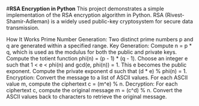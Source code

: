 #**RSA Encryption in Python**
This project demonstrates a simple implementation of the RSA encryption algorithm in Python. RSA (Rivest-Shamir-Adleman) is a widely used public-key cryptosystem for secure data transmission.

How It Works
Prime Number Generation:
Two distinct prime numbers p and q are generated within a specified range.
Key Generation:
Compute n = p * q, which is used as the modulus for both the public and private keys.
Compute the totient function phi(n) = (p - 1) * (q - 1).
Choose an integer e such that 1 < e < phi(n) and gcd(e, phi(n)) = 1. This e becomes the public exponent.
Compute the private exponent d such that (d * e) % phi(n) = 1.
Encryption:
Convert the message to a list of ASCII values.
For each ASCII value m, compute the ciphertext c = (m^e) % n.
Decryption:
For each ciphertext c, compute the original message m = (c^d) % n.
Convert the ASCII values back to characters to retrieve the original message.
